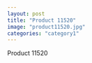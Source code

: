 ```yaml
---
layout: post
title: "Product 11520"
image: "product11520.jpg"
categories: "category1"
---
```

Product 11520
